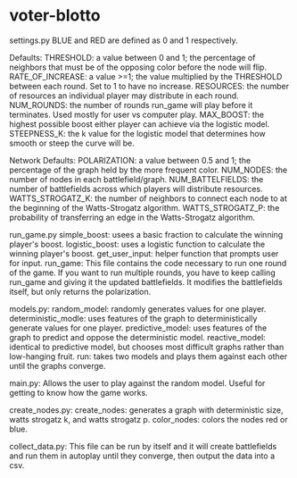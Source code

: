 # voter-blotto

settings.py
  BLUE and RED are defined as 0 and 1 respectively.

  Defaults:
  THRESHOLD: a value between 0 and 1; the percentage of neighbors that must be of the opposing color before the node will flip. 
  RATE_OF_INCREASE: a value >=1; the value multiplied by the THRESHOLD between each round. Set to 1 to have no increase.
  RESOURCES: the number of resources an individual player may distribute in each round. 
  NUM_ROUNDS: the number of rounds run_game will play before it terminates. Used mostly for user vs computer play.
  MAX_BOOST: the highest possible boost either player can achieve via the logistic model. 
  STEEPNESS_K: the k value for the logistic model that determines how smooth or steep the curve will be. 

  Network Defaults:
  POLARIZATION: a value between 0.5 and 1; the percentage of the graph held by the more frequent color. 
  NUM_NODES: the number of nodes in each battlefield/graph.
  NUM_BATTELFIELDS: the number of battlefields across which players will distribute resources.
  WATTS_STROGATZ_K: the number of neighbors to connect each node to at the beginning of the Watts-Strogatz algorithm.
  WATTS_STROGATZ_P: the probability of transferring an edge in the Watts-Strogatz algorithm.

run_game.py
  simple_boost: usees a basic fraction to calculate the winning player's boost.
  logistic_boost: uses a logistic function to calculate the winning player's boost.
  get_user_input: helper function that prompts user for input. 
  run_game: This file contains the code necessary to run one round of the game. If you want to run multiple rounds,
  you have to keep calling run_game and giving it the updated battlefields. It modifies the battlefields itself, 
  but only returns the polarization. 

models.py:
  random_model: randomly generates values for one player.
  deterministic_modle: uses features of the graph to deterministically generate values for one player. 
  predictive_model: uses features of the graph to predict and oppose the deterministic model. 
  reactive_model: identical to predictive model, but chooses most difficult graphs rather than low-hanging fruit. 
  run: takes two models and plays them against each other until the graphs converge. 

main.py:
  Allows the user to play against the random model. Useful for getting to know how the game works. 

create_nodes.py:
  create_nodes: generates a graph with deterministic size, watts strogatz k, and watts strogatz p.
  color_nodes: colors the nodes red or blue. 
  
collect_data.py:
  This file can be run by itself and it will create battlefields and run them in autoplay until they converge,
  then output the data into a csv.
